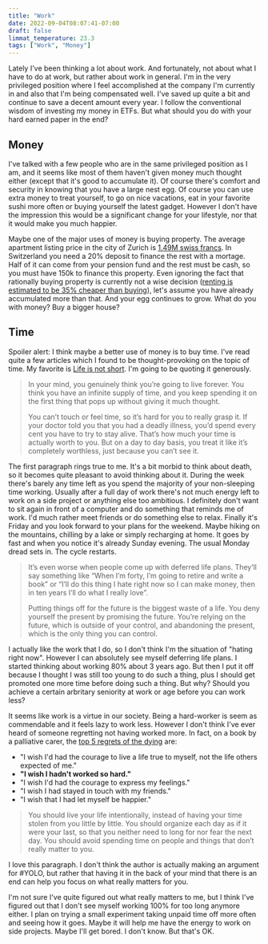 ```yaml
---
title: "Work"
date: 2022-09-04T08:07:41-07:00
draft: false
limmat_temperature: 23.3
tags: ["Work", "Money"]
---
```


Lately I've been thinking a lot about work. And fortunately, not about what I have to do at work, but rather about work in general. I'm in the very privileged position where I feel accomplished at the company I'm currently in and also that I'm being compensated well. I've saved up quite a bit and continue to save a decent amount every year. I follow the conventional wisdom of investing my money in ETFs. But what should you do with your hard earned paper in the end?

## Money
I've talked with a few people who are in the same privileged position as I am, and it seems like most of them haven't given money much thought either (except that it's good to accumulate it). Of course there's comfort and security in knowing that you have a large nest egg. Of course you can use extra money to treat yourself, to go on nice vacations, eat in your favorite sushi more often or buying yourself the latest gadget. However I don't have the impression this would be a significant change for your lifestyle, nor that it would make you much happier.

Maybe one of the major uses of money is buying property. The average apartment listing price in the city of Zurich is [1.49M swiss francs](https://realadvisor.ch/de/immobilienpreise-pro-m2/stadt-zurich). In Switzerland you need a 20% deposit to finance the rest with a mortage. Half of it can come from your pension fund and the rest must be cash, so you must have 150k to finance this property. Even ignoring the fact that rationally buying property is currently not a wise decision ([renting is estimated to be 35% cheaper than buying](https://www.srf.ch/news/wirtschaft/immobilien-in-der-schweiz-wo-mieten-guenstiger-ist-als-kaufen-pruefen-sie-ihre-gemeinde)), let's assume you have already accumulated more than that. And your egg continues to grow. What do you with money? Buy a bigger house?

## Time
Spoiler alert: I think maybe a better use of money is to buy time. I've read quite a few articles which I found to be thought-provoking on the topic of time. My favorite is [Life is not short](https://dkb.show/post/life-is-not-short). I'm going to be quoting it generously.

> In your mind, you genuinely think you’re going to live forever. You think you have an infinite supply of time, and you keep spending it on the first thing that pops up without giving it much thought.
> 
> You can’t touch or feel time, so it’s hard for you to really grasp it. If your doctor told you that you had a deadly illness, you’d spend every cent you have to try to stay alive. That’s how much your time is actually worth to you. But on a day to day basis, you treat it like it’s completely worthless, just because you can’t see it.

The first paragraph rings true to me. It's a bit morbid to think about death, so it becomes quite pleasant to avoid thinking about it. During the week there's barely any time left as you spend the majority of your non-sleeping time working. Usually after a full day of work there's not much energy left to work on a side project or anything else too ambitious. I definitely don't want to sit again in front of a computer and do something that reminds me of work. I'd much rather meet friends or do something else to relax. Finally it's Friday and you look forward to your plans for the weekend. Maybe hiking on the mountains, chilling by a lake or simply recharging at home. It goes by fast and when you notice it's already Sunday evening. The usual Monday dread sets in. The cycle restarts.

> It’s even worse when people come up with deferred life plans. They’ll say something like “When I’m forty, I’m going to retire and write a book” or “I’ll do this thing I hate right now so I can make money, then in ten years I’ll do what I really love”.
>
> Putting things off for the future is the biggest waste of a life. You deny yourself the present by promising the future. You’re relying on the future, which is outside of your control, and abandoning the present, which is the only thing you can control.

I actually like the work that I do, so I don't think I'm the situation of "hating right now". However I can absolutely see myself deferring life plans. I started thinking about working 80% about 3 years ago. But then I put it off because I thought I was still too young to do such a thing, plus I should get promoted one more time before doing such a thing. But why? Should you achieve a certain arbritary seniority at work or age before you can work less? 

It seems like work is a virtue in our society. Being a hard-worker is seem as commendable and it feels lazy to work less. However I don't think I've ever heard of someone regretting not having worked more. In fact, on a book by a palliative carer, the [top 5 regrets of the dying](https://en.wikipedia.org/wiki/The_Top_Five_Regrets_of_the_Dying) are:

* "I wish I'd had the courage to live a life true to myself, not the life others expected of me."
* **"I wish I hadn't worked so hard."**
* "I wish I'd had the courage to express my feelings."
* "I wish I had stayed in touch with my friends."
* "I wish that I had let myself be happier."

> You should live your life intentionally, instead of having your time stolen from you little by little. You should organize each day as if it were your last, so that you neither need to long for nor fear the next day. You should avoid spending time on people and things that don’t really matter to you.

I love this paragraph. I don't think the author is actually making an argument for #YOLO, but rather that having it in the back of your mind that there is an end can help you focus on what really matters for you.

I'm not sure I've quite figured out what really matters to me, but I think I've figured out that I don't see myself working 100% for too long anymore either. I plan on trying a small experiment taking unpaid time off more often and seeing how it goes. Maybe it will help me have the energy to work on side projects. Maybe I'll get bored. I don't know. But that's OK.

<!--- 
Interestingly there's another article I really liked which has the opposite title: [Life is short](http://paulgraham.com/vb.html). If you read it carefully they're actually sending exactly the same message:



*  [In Praise of Idleness](https://harpers.org/archive/1932/10/in-praise-of-idleness/) (by Bertrand Russell, 1932)
* [Nobody optimizes happiness](https://dynomight.net/happiness/)
--->